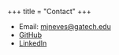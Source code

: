 +++
title = "Contact"
+++

* Email: [mjneves@gatech.edu](mailto:mjneves@gatech.edu)
* [GitHub](https://github.com/miguelj-neves)
* [LinkedIn](https://www.linkedin.com/in/miguel-neves-867875191/)

